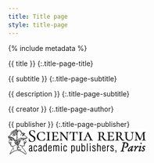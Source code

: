 ```yaml
---
title: Title page
style: title-page
---
```


{% include metadata %}

{{ title }}
{:.title-page-title}

{{ subtitle }}
{:.title-page-subtitle}

{{ description }}
{:.title-page-subtitle}

{{ creator }}
{:.title-page-author}

{{ publisher }}
{:.title-page-publisher}
![](../images/web/publisherlogo.png)
